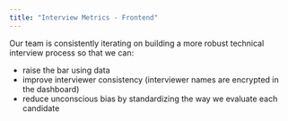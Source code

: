 ```yaml
---
title: "Interview Metrics - Frontend"
---
```


Our team is consistently iterating on building a more robust technical interview process so that we can:

- raise the bar using data
- improve interviewer consistency (interviewer names are encrypted in the dashboard)
- reduce unconscious bias by standardizing the way we evaluate each candidate
